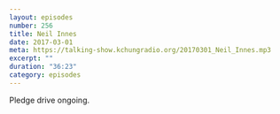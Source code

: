 ```yaml
---
layout: episodes
number: 256
title: Neil Innes
date: 2017-03-01
meta: https://talking-show.kchungradio.org/20170301_Neil_Innes.mp3
excerpt: ""
duration: "36:23"
category: episodes
---
```

Pledge drive ongoing. 
